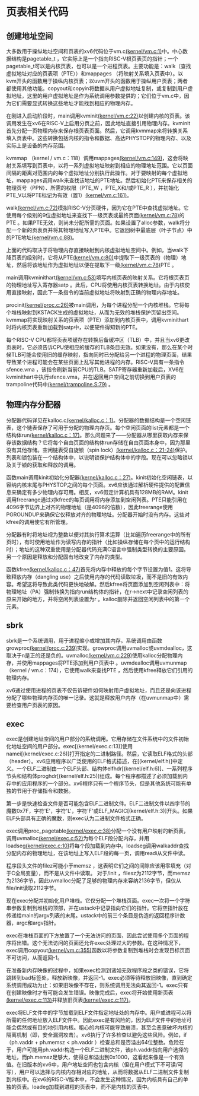 # 页表相关代码

## 创建地址空间
大多数用于操纵地址空间和页表的xv6代码位于vm.c[(kernel/vm.c:1)](https://github.com/mit-pdos/xv6-riscv/blob/riscv//kernel/vm.c#L1)中。中心数据结构是pagetable_t ，它实际上是一个指向RISC-V根页表页的指针；一个pagetable_t可以是内核页表，也可以是一个进程页表。主要功能是：walk（查找虚拟地址对应的页表项（PTE））和mappages （将映射关系填入页表中）。以kvm开头的函数用于操纵内核页表；以uvm开头的函数用于操纵用户页表；两者都使用其他功能。copyout和copyin将数据从用户虚拟地址复制，或复制到用户虚拟地址，这里的用户虚拟地址是作为系统调用参数提供的；它们位于vm.c中，因为它们需要显式转换这些地址才能找到相应的物理内存。

在刚进入启动阶段时，main调用kvminit[(kernel/vm.c:22)](https://github.com/mit-pdos/xv6-riscv/blob/riscv//kernel/vm.c#L22)以创建内核的页表。该调用发生在xv6在RISC-V上启用分页之前，因此地址直接引用物理内存。kvminit首先分配一页物理内存来保存根页表页面。然后，它调用kvmmap来将转换关系填入页表中。这些转换包括内核的指令和数据、高达PHYSTOP的物理内存、以及实际上是设备的内存范围。

kvmmap （kernel / vm.c：118）调用mappages[(kernel/vm.c:149)](https://github.com/mit-pdos/xv6-riscv/blob/riscv//kernel/vm.c#L22)，这会将映射关系填写到页表中，以将一系列虚拟地址映射到相应的物理地址范围。它以页面间隔的距离对范围内的每个虚拟地址分别执行此操作。对于要映射的每个虚拟地址，mappages调用walk来查找该地址的PTE地址。然后初始化PTE来保存相关的物理页号（PPN）、所需的权限（PTE\_W ，PTE\_X和/或PTE\_R ），并初始化PTE\_V以将PTE标记为有效（置1）[(kernel/vm.c:161)](https://github.com/mit-pdos/xv6-riscv/blob/riscv//kernel/vm.c#L161)。

walk[(kernel/vm.c:72)](https://github.com/mit-pdos/xv6-riscv/blob/riscv//kernel/vm.c#L72)模拟RISC-V分页硬件，因为它在PTE中查找虚拟地址。它使用每个级别的9位虚拟地址来查找下一级页表或最终页面[(kernel/vm.c:78)](https://github.com/mit-pdos/xv6-riscv/blob/riscv//kernel/vm.c#L78)的PTE 。如果PTE无效，则尚未分配所需的页面。如果设置了alloc参数，walk将分配一个新的页表页并将其物理地址写入PTE中。它返回树中最底层（叶子节点）中的PTE地址[(kernel/vm.c:88)](https://github.com/mit-pdos/xv6-riscv/blob/riscv//kernel/vm.c#L88)。

上面的代码取决于将物理内存直接映射到内核虚拟地址空间中。例如，当walk下降页表的级别时，它将从PTE[(kernel/vm.c:80)](https://github.com/mit-pdos/xv6-riscv/blob/riscv//kernel/vm.c#L80)中提取下一级页表的（物理）地址，然后将该地址作为虚拟地址以便在提取下一级[(kernel/vm.c:78)](https://github.com/mit-pdos/xv6-riscv/blob/riscv//kernel/vm.c#L78)PTE 。

main调用kvminithart[(kernel/vm.c:53)](https://github.com/mit-pdos/xv6-riscv/blob/riscv//kernel/vm.c#L53)填写内核页表的映射关系。它将根页表页的物理地址写入寄存器satp 。此后，CPU将使用内核页表转换地址。由于内核使用直接映射，因此下一条指令的当前虚拟地址将映射到正确的物理内存地址。

procinit[(kernel/proc.c:26)](https://github.com/mit-pdos/xv6-riscv/blob/riscv//kernel/proc.c#L26)被main调用，为每个进程分配一个内核堆栈。它将每个堆栈映射到KSTACK生成的虚拟地址，从而为无效的堆栈保护页留出空间。kvmmap将实现映射关系的页表项（PTE）添加到内核页表中，调用kvminithart时将内核页表重新加载到satp中，以便硬件得知新的PTE。

每个RISC-V CPU都将页表项缓存在转换后备缓冲区（TLB）中，并且当xv6更改页表时，它必须告诉CPU使相应的缓存的TLB条目无效。如果没有，那么在某个时候TLB可能会使用旧的缓存映射，指向同时已分配给另一个进程的物理页面，结果导致某个进程可能会在某些页面上乱写其他进程的内存。RISC-V具有一条指令sfence.vma ，该指令刷新当前CPU的TLB。SATP寄存器重新加载后，XV6在kvminithart中执行sfence.vma，并在返回用户空间之前切换到用户页表的trampoline代码中[(kernel/trampoline.S:79)](https://github.com/mit-pdos/xv6-riscv/blob/riscv//kernel/trampoline.S#L79) 。

## 物理内存分配器
分配器代码详见在kalloc.c[(kernel/kalloc.c：1)](https://github.com/mit-pdos/xv6-riscv/blob/riscv//kernel/kalloc.c#L1)。分配器的数据结构是一个空闲链表，这个链表保存了可用于分配的物理内存页。每个空闲页面的list元素都是一个结构体run[(kernel/kalloc.c：17)](https://github.com/mit-pdos/xv6-riscv/blob/riscv//kernel/kalloc.c#L17)。那么问题来了——分配器从哪里获取内存来保存该数据结构？它将每个自由页面的结构体run存储在自由页面本身中，因为那里没有其他存储。空闲链表受自旋锁（spin lock）[(kernel/kalloc.c：21-24)](https://github.com/mit-pdos/xv6-riscv/blob/riscv//kernel/kalloc.c#L21-L24)保护。列表和锁包装在一个结构体中，以说明锁保护结构体中的字段。现在可以忽略锁以及关于锁的获取和释放的调用。

函数main调用kinit初始化分配器[(kernel/kalloc.c：27)](https://github.com/mit-pdos/xv6-riscv/blob/riscv//kernel/kalloc.c#L27)。kinit初始化空闲链表，以容纳内核末尾与PHYSTOP之间的每个页面。xv6应该通过解析硬件提供的配置信息来确定有多少物理内存可用。相反，xv6假定计算机具有128MB的RAM。kinit调用freerange通过对kfree的每页调用将内存添加到空闲列表。PTE只能引用在4096字节边界上对齐的物理地址（是4096的倍数），因此freerange使用PGROUNDUP来确保它仅释放对齐的物理地址。分配器开始时没有内存。这些对kfree的调用使它有所管理。

分配器有时将地址视为整数以便对其执行算术运算（比如遍历freerange中的所有页时），有时使用地址作为读写内存的指针（比如操纵存储在每个页中的运行结构时）；地址的这种双重使用是分配器代码充满C语言中强制类型转换的主要原因。另一个原因是释放和分配固有地改变了内存的类型。

函数kfree[(kernel/kalloc.c：47)](https://github.com/mit-pdos/xv6-riscv/blob/riscv//kernel/kalloc.c#L47)首先将内存中释放的每个字节设置为值1。这将导致释放内存（dangling use）之后使用内存的代码读取垃圾，而不是旧的有效内容。希望这将导致此类代码更快地破解。然后kfree将页面添加到空闲列表中：将物理地址（PA）强制转换为指向run结构体的指针，在r->next中记录空闲列表的原来开始的地方，并将空闲列表设置为r 。kalloc删除并返回空闲列表中的第一个元素。

## sbrk
sbrk是一个系统调用，用于进程缩小或增加其内存。系统调用由函数growproc[(kernel/proc.c:239)](https://github.com/mit-pdos/xv6-riscv/blob/riscv//kernel/proc.c#L239)实现。growproc调用uvmalloc或uvmdealloc，这取决于n是正的还是负的。uvmalloc[(kernel/vm.c:229)](https://github.com/mit-pdos/xv6-riscv/blob/riscv//kernel/vm.c#L229)使用kalloc分配物理内存，并使用mappages将PTE添加到用户页表中 。uvmdealloc调用uvmunmap （kernel / vm.c：174），它使用walk来查找PTE ，然后使用kfree释放它们引用的物理内存。

xv6通过使用进程的页表不仅告诉硬件如何映射用户虚拟地址，而且还是向该进程分配了哪些物理内存页的唯一记录。这就是释放用户内存（在uvmunmap中）需要检查用户页表的原因。

## exec
exec是创建地址空间的用户部分的系统调用。它用存储在文件系统中的文件初始化地址空间的用户部分。exec[(kernel/exec.c:13)]使用namei[(kernel/exec.c:26)]打开指定的二进制路径。然后，它读取ELF格式的头部（header）。xv6应用程序以广泛使用的ELF格式描述，在[(kernel/elf.h)]中定义。一个ELF二进制由一个ELF头部、结构体elfhdr[(kernel/elf.h:6)]、一系列程序节头和结构体proghdr[(kernel/elf.h:25)]组成。每个程序都描述了必须加载到内存中的应用程序的一个部分。xv6程序只有一个程序节头，但是其他系统可能有单独的节用于存储指令和数据。

第一步是快速检查文件是否可能包含ELF二进制文件。ELF二进制文件以四字节的魔数0x7F，字符'E'，字符'L'，字符'F'或ELF\_MAGIC[(kernel/elf.h:3)]开头。如果ELF头部具有正确的魔数，则exec认为二进制文件格式正确。

exec调用proc\_pagetable[(kernel/exec.c:38)](https://github.com/mit-pdos/xv6-riscv/blob/riscv//kernel/exec.c#L38)分配一个没有用户映射的新页表，调用uvmalloc[(kernel/exec.c:52)](https://github.com/mit-pdos/xv6-riscv/blob/riscv//kernel/exec.c#L52)为每个ELF段分配内存，并用loadseg[(kernel/exec.c:10)](https://github.com/mit-pdos/xv6-riscv/blob/riscv//kernel/exec.c#L10)将每个段加载到内存中。loadseg调用walkaddr查找分配内存的物理地址，在该地址上写入ELF段的每一页，调用readi从文件中读。

程序段头文件的filez可能小于memsz ，这表明它们之间的间隙应该用零填充（对于C全局变量），而不是从文件中读取。
对于/init ，filesz为2112字节，而memsz为2136字节，因此uvmalloc分配了足够的物理内存来容纳2136字节，但仅从file/init读取2112字节。

现在exec分配并初始化用户堆栈。它仅分配一个堆栈页面。exec一次将一个字符串参数复制到堆栈的顶部，并在ustack中记录指向它们的指针。它将空指针放在传递给main的argv列表的末尾。ustack中的前三个条目是伪造的返回程序计数器，argc和argv指针。

exec在堆栈页面的下方放置了一个无法访问的页面，因此尝试使用多个页面的程序将出错。这个无法访问的页面还允许exec处理过大的参数。在这种情况下，exec调用copyout[(kernel/vm.c:355)](https://github.com/mit-pdos/xv6-riscv/blob/riscv//kernel/vm.c#L355)函数以将参数复制到堆栈时会发现目标页面不可访问，从而返回-1。

在准备新内存映像的过程中，如果exec检测到诸如无效程序段之类的错误，它将跳转到bad标签处，释放新映像，并返回-1。exec必须等待释放旧映像，直到确定系统调用成功为止：如果旧映像不存在，则系统调用无法向其返回-1。exec只有在创建映像时才有可能会发生错误。映像完成后，exec将开始使用新页表[(kernel/exec.c:113)](https://github.com/mit-pdos/xv6-riscv/blob/riscv//kernel/exec.c#L113)并释放旧页表[(kernel/exec.c:117)](https://github.com/mit-pdos/xv6-riscv/blob/riscv//kernel/exec.c#L117)。

exec将ELF文件中的字节加载到ELF文件指定地址处的内存中。用户或进程可以将所需的任何地址放入ELF文件中。因此exec是有风险的，因为ELF文件中的地址可能会偶然或有目的地引用内核。粗心的内核可能导致崩溃，甚至会恶意破坏内核的隔离机制（即，安全漏洞攻击）。xv6执行了许多检查以避免这些风险。例如，if（ph.vaddr + ph.memsz < ph.vaddr ）检查总和是否溢出64位整数。危险在于，用户可能用ph.vaddr构造一个ELF二进制文件，该ph.vaddr指向用户选择的地址，而ph.memsz足够大，使得总和溢出到0x1000，这看起来像是一个有效值。在旧版本的xv6中，用户地址空间也包含内核（但在用户模式下不可读/可写），用户可以选择与内核内存相对应的地址，从而将数据从ELF二进制文件复制到内核中。在xv6的RISC-V版本中，不会发生这种情况，因为内核具有自己的单独的页表。loadeg加载到进程的页表中，而不是内核的页表中。


